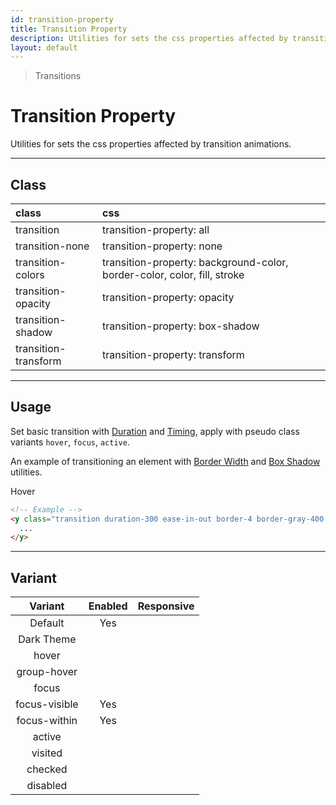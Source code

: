 ```yaml
---
id: transition-property
title: Transition Property
description: Utilities for sets the css properties affected by transition animations.
layout: default
---
```


> Transitions

# Transition Property

Utilities for sets the css properties affected by transition animations.

---

## Class

| <span class="px-3 py-1 text-white (dark)text-charcoal-100 bg-charcoal-100 (dark)bg-gray-600 rounded-full">class</span> | <span class="px-3 py-1 text-white (dark)text-charcoal-100 bg-charcoal-100 (dark)bg-gray-600 rounded-full">css</span> |
|:--|:--|
| transition | transition-property: all |
| transition-none | transition-property: none |
| transition-colors | transition-property: background-color, border-color, color, fill, stroke |
| transition-opacity | transition-property: opacity |
| transition-shadow | transition-property: box-shadow |
| transition-transform | transition-property: transform |

---

## Usage

Set basic transition with [Duration](/transition-duration/) and [Timing](/transform-timing/), apply with pseudo class variants `hover`, `focus`, `active`.

An example of transitioning an element with [Border Width](/border-width/) and [Box Shadow](/box-shadow/) utilities.

<y class="my-2 mx-auto w-64">
  <y class="p-4 w-48 text-center text-gray-600 font-semibold bg-gray-400 transition duration-300 ease-in-out border-4 border-gray-400 (hover)border-gray-500 (hover)shadow-lg rounded-lg cursor-pointer">
  	Hover
  </y>
</y>

```html
<!-- Example -->
<y class="transition duration-300 ease-in-out border-4 border-gray-400 (hover)border-gray-500 (hover)shadow-lg ... w-32 h-24">
  ...
</y>
```

---

## Variant

| <span class="font-semibold underline">Variant</span> | <span class="font-semibold underline">Enabled</span> | <span class="font-semibold underline">Responsive</span> |
|:-:|:-:|:-:|
| Default | Yes | |
| Dark Theme | | |
| hover| | |
| group-hover | | |
| focus | | |
| focus-visible | Yes | |
| focus-within | Yes | |
| active | | |
| visited | | |
| checked | | |
| disabled | | |